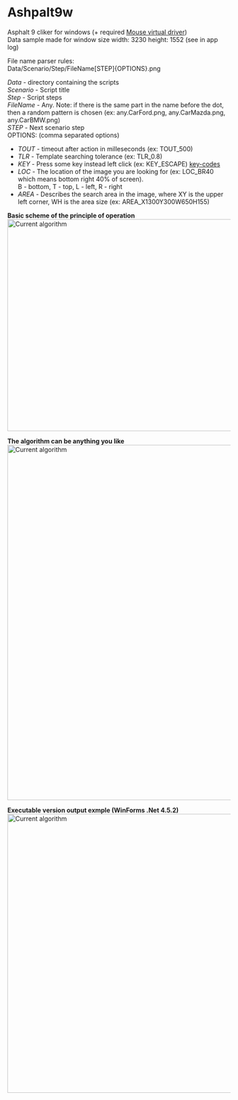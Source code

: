 # Ashpalt9w
Asphalt 9 cliker for windows (+ required <a href="https://tetherscript.s3-us-west-2.amazonaws.com/HVDK/HVDK+Standard_2.1_Installer.exe">Mouse virtual driver</a>)  
Data sample made for window size width: 3230  height: 1552 (see in app log)


File name parser rules:  
Data/Scenario/Step/FileName[STEP]{OPTIONS}.png  

_Data_ - directory containing the scripts  
_Scenario_ - Script title  
_Step_ - Script steps  
_FileName_ - Any. Note: if there is the same part in the name before the dot, then a random pattern is chosen (ex: any.CarFord.png, any.CarMazda.png, any.CarBMW.png)  
_STEP_ - Next scenario step  
OPTIONS: (comma separated options)  
* _TOUT_ - timeout after action in milleseconds (ex: TOUT_500)  
* _TLR_ - Template searching tolerance (ex: TLR_0.8)  
* _KEY_ - Press some key instead left click (ex: KEY_ESCAPE) <a href="https://github.com/yaldabaoth444/Asphalt9w/blob/main/Readme/key-codes.txt">key-codes</a>  
* _LOC_ - The location of the image you are looking for (ex: LOC_BR40 which means bottom right 40% of screen).<br>B - bottom, T - top, L - left, R - right  
* _AREA_ - Describes the search area in the image, where XY is the upper left corner, WH is the area size (ex: AREA_X1300Y300W650H155)  

**Basic scheme of the principle of operation**  
<img src="https://github.com/yaldabaoth444/Ashpalt9w/blob/main/Readme/base-processing.png" alt="Сurrent algorithm" width="800" height="477">

**The algorithm can be anything you like**  
<img src="https://github.com/yaldabaoth444/Ashpalt9w/blob/main/Readme/%D0%A1urrent%20algorithm.png" alt="Сurrent algorithm" width="766" height="800">

**Executable version output exmple (WinForms .Net 4.5.2)**  
<img src="https://github.com/yaldabaoth444/Ashpalt9w/blob/main/Readme/windows version.png" alt="Сurrent algorithm" width="659" height="628">
